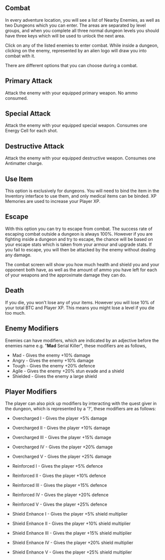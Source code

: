 ## Combat

In every adventure location, you will see a list of Nearby Enemies, as well as two Dungeons which you can enter. The areas are separated by level groups, and when you complete all three normal dungeon levels you should have three keys which will be used to unlock the next area.  
  
Click on any of the listed enemies to enter combat. While inside a dungeon, clicking on the enemy, represented by an alien logo will draw you into combat with it.  
  
There are different options that you can choose during a combat.

## Primary Attack
Attack the enemy with your equipped primary weapon. No ammo consumed.

## Special Attack
Attack the enemy with your equipped special weapon. Consumes one Energy Cell for each shot.

## Destructive Attack
Attack the enemy with your equipped destructive weapon. Consumes one Antimatter charge.

## Use Item
This option is exclusively for dungeons. You will need to bind the item in the Inventory interface to use them, and only medical items can be binded. XP Memories are used to increase your Player XP.

## Escape
With this option you can try to escape from combat. The success rate of escaping combat outside a dungeon is always 100%. However if you are fighting inside a dungeon and try to escape, the chance will be based on your escape stats which is taken from your armour and upgrade stats. If you fail to escape, you will then be attacked by the enemy without dealing any damage.  
  
The combat screen will show you how much health and shield you and your opponent both have, as well as the amount of ammo you have left for each of your weapons and the approximate damage they can do.  

## Death

If you die, you won't lose any of your items. However you will lose 10% of your total BTC and Player XP. This means you might lose a level if you die too much.
  
## Enemy Modifiers
  
Enemies can have modifiers, which are indicated by an adjective before the enemies name e.g. "**Mad** Serial Killer", these modifiers are as follows,
  
  
 - Mad - Gives the enemy +10% damage  
 - Angry - Gives the enemy +10% damage  
 - Tough - Gives the enemy +20% defence  
 - Agile - Gives the enemy +20% stun evade and a shield  
 - Shielded - Gives the enemy a large shield  
  
## Player Modifiers
  
The player can also pick up modifiers by interacting with the quest giver in the dungeon, which is represented by a '?', these modifiers are as follows:  
  
 - Overcharged I - Gives the player +5% damage  
 - Overcharged II - Gives the player +10% damage  
 - Overcharged III - Gives the player +15% damage  
 - Overcharged IV - Gives the player +20% damage  
 - Overcharged V - Gives the player +25% damage  
  
  
 - Reinforced I - Gives the player +5% defence  
 - Reinforced II - Gives the player +10% defence  
 - Reinforced III - Gives the player +15% defence  
 - Reinforced IV - Gives the player +20% defence  
 - Reinforced V - Gives the player +25% defence  
  
  
 - Shield Enhance I - Gives the player +5% shield multiplier  
 - Shield Enhance II - Gives the player +10% shield multiplier  
 - Shield Enhance III - Gives the player +15% shield multiplier  
 - Shield Enhance IV - Gives the player +20% shield multiplier  
 - Shield Enhance V - Gives the player +25% shield multiplier  
